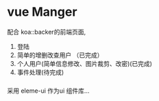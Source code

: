# vue Manger
配合 koa::backer的前端页面,
1. 登陆
2. 简单的增删改查用户 （已完成）
3. 个人用户(简单信息修改、图片裁剪、改密)(已完成)
4. 事件处理(待完成)
>>>>
###
采用 eleme-ui 作为ui 组件库...